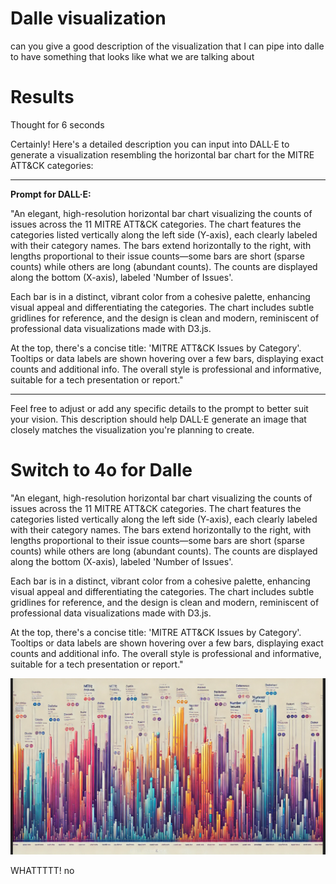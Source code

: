  # Dalle visualization
 
 can you give a good description of the visualization that I can pipe into dalle to have something that looks like what we are talking about

# Results 
 Thought for 6 seconds

 Certainly! Here's a detailed description you can input into DALL·E to generate a visualization resembling the horizontal bar chart for the MITRE ATT&CK categories:

---

**Prompt for DALL·E:**

"An elegant, high-resolution horizontal bar chart visualizing the counts of issues across the 11 MITRE ATT&CK categories. The chart features the categories listed vertically along the left side (Y-axis), each clearly labeled with their category names. The bars extend horizontally to the right, with lengths proportional to their issue counts—some bars are short (sparse counts) while others are long (abundant counts). The counts are displayed along the bottom (X-axis), labeled 'Number of Issues'.

Each bar is in a distinct, vibrant color from a cohesive palette, enhancing visual appeal and differentiating the categories. The chart includes subtle gridlines for reference, and the design is clean and modern, reminiscent of professional data visualizations made with D3.js.

At the top, there's a concise title: 'MITRE ATT&CK Issues by Category'. Tooltips or data labels are shown hovering over a few bars, displaying exact counts and additional info. The overall style is professional and informative, suitable for a tech presentation or report."

---

Feel free to adjust or add any specific details to the prompt to better suit your vision. This description should help DALL·E generate an image that closely matches the visualization you're planning to create.

#  Switch to 4o for Dalle

"An elegant, high-resolution horizontal bar chart visualizing the counts of issues across the 11 MITRE ATT&CK categories. The chart features the categories listed vertically along the left side (Y-axis), each clearly labeled with their category names. The bars extend horizontally to the right, with lengths proportional to their issue counts—some bars are short (sparse counts) while others are long (abundant counts). The counts are displayed along the bottom (X-axis), labeled 'Number of Issues'.

Each bar is in a distinct, vibrant color from a cohesive palette, enhancing visual appeal and differentiating the categories. The chart includes subtle gridlines for reference, and the design is clean and modern, reminiscent of professional data visualizations made with D3.js.

At the top, there's a concise title: 'MITRE ATT&CK Issues by Category'. Tooltips or data labels are shown hovering over a few bars, displaying exact counts and additional info. The overall style is professional and informative, suitable for a tech presentation or report."

![results](assets/dalle1.PNG)

WHATTTTT!   no
